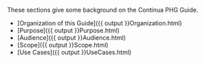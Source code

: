 
<!-- https://stackoverflow.com/questions/27977078/how-do-i-reference-the-root-directory-of-my-site-and-why-wont-jekyll-render-so -->

These sections give some background on the Continua PHG Guide.
 - [Organization of this Guide]({{ output }}Organization.html)
 - [Purpose]({{ output }}Purpose.html)
 - [Audience]({{ output }}Audience.html)
 - [Scope]({{ output }}Scope.html)
 - [Use Cases]({{ output }}UseCases.html)
